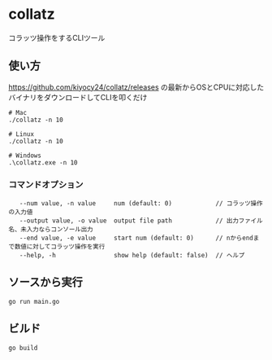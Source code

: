 # collatz
コラッツ操作をするCLIツール

## 使い方
https://github.com/kiyocy24/collatz/releases の最新からOSとCPUに対応したバイナリをダウンロードしてCLIを叩くだけ

```
# Mac
./collatz -n 10

# Linux
./collatz -n 10

# Windows
.\collatz.exe -n 10
```

### コマンドオプション
```
   --num value, -n value     num (default: 0)            // コラッツ操作の入力値
   --output value, -o value  output file path            // 出力ファイル名、未入力ならコンソール出力
   --end value, -e value     start num (default: 0)      // nからendまで数値に対してコラッツ操作を実行
   --help, -h                show help (default: false)  // ヘルプ
```

## ソースから実行
```
go run main.go
```

## ビルド
```
go build
```